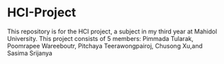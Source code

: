 # HCI-Project
This repository is for the HCI project, a subject in my third year at Mahidol University. This project consists of 5 members: Pimmada Tularak, Poomrapee Wareeboutr, Pitchaya Teerawongpairoj, Chusong Xu,and Sasima Srijanya
